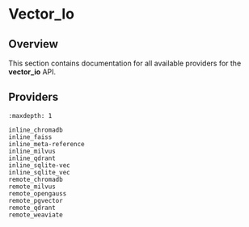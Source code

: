# Vector_Io

## Overview

This section contains documentation for all available providers for the **vector_io** API.

## Providers

```{toctree}
:maxdepth: 1

inline_chromadb
inline_faiss
inline_meta-reference
inline_milvus
inline_qdrant
inline_sqlite-vec
inline_sqlite_vec
remote_chromadb
remote_milvus
remote_opengauss
remote_pgvector
remote_qdrant
remote_weaviate
```
